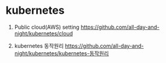kubernetes
============


1. Public cloud(AWS) setting
https://github.com/all-day-and-night/kubernetes/cloud

2. kubernetes 동작원리
https://github.com/all-day-and-night/kubernetes/kubernetes-동작원리
